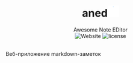 <div align="center">
  <h1>aned<img width="30" src="./assets/seedling.gif" alt="seedling emoji"></h1>
  <span>Awesome Note EDitor</span>

  <br/>
  
  <img src="https://img.shields.io/website?down_color=%23ff0000&down_message=offline&style=for-the-badge&up_color=green&up_message=online&url=https%3A%2F%2Faned.teplostanski.dev" alt="Website">
  <img src="https://img.shields.io/github/license/teplostanski/aned?style=for-the-badge" alt="license">
  
  
  

</div>

<br>

Веб-приложение markdown-заметок
